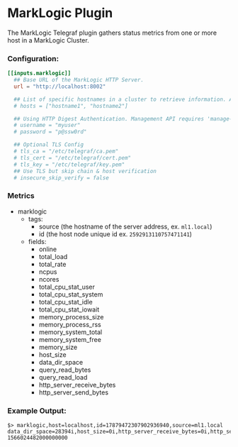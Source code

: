 # MarkLogic Plugin

The MarkLogic Telegraf plugin gathers status metrics from one or more host in a MarkLogic Cluster.

### Configuration:

```toml
[[inputs.marklogic]]
  ## Base URL of the MarkLogic HTTP Server.
  url = "http://localhost:8002"

  ## List of specific hostnames in a cluster to retrieve information. At least (1) required.
  # hosts = ["hostname1", "hostname2"]

  ## Using HTTP Digest Authentication. Management API requires 'manage-user' role privileges
  # username = "myuser"
  # password = "p@ssw0rd"

  ## Optional TLS Config
  # tls_ca = "/etc/telegraf/ca.pem"
  # tls_cert = "/etc/telegraf/cert.pem"
  # tls_key = "/etc/telegraf/key.pem"
  ## Use TLS but skip chain & host verification
  # insecure_skip_verify = false
```

### Metrics

- marklogic
  - tags:
    - source (the hostname of the server address, ex. `ml1.local`)
    - id (the host node unique id ex. `2592913110757471141`)
  - fields:
    - online
    - total_load
    - total_rate
    - ncpus
    - ncores
    - total_cpu_stat_user
    - total_cpu_stat_system
    - total_cpu_stat_idle
    - total_cpu_stat_iowait
    - memory_process_size
    - memory_process_rss
    - memory_system_total
    - memory_system_free
    - memory_size
    - host_size
    - data_dir_space
    - query_read_bytes
    - query_read_load
    - http_server_receive_bytes
    - http_server_send_bytes

### Example Output:

```
$> marklogic,host=localhost,id=17879472307902936940,source=ml1.local data_dir_space=28394i,host_size=0i,http_server_receive_bytes=0i,http_server_send_bytes=0i,memory_process_rss=187i,memory_process_size=622i,memory_size=4096i,memory_system_free=3772i,memory_system_total=3947i,ncores=4i,ncpus=1i,online=true,query_read_bytes=0i,query_read_load=0i,total_cpu_stat_idle=97.9717025756836,total_cpu_stat_iowait=0.0168676991015673,total_cpu_stat_system=0.695792019367218,total_cpu_stat_user=1.29881000518799,total_load=0,total_rate=33.8406105041504 1566024482000000000

```
